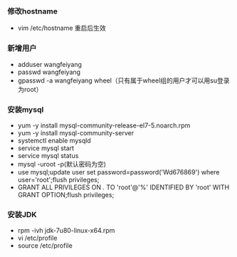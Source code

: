 ### 修改hostname

- vim /etc/hostname  重启后生效

### 新增用户

- adduser wangfeiyang
- passwd wangfeiyang
- gpasswd -a wangfeiyang wheel（只有属于wheel组的用户才可以用su登录为root）

### 安装mysql

- yum -y install mysql-community-release-el7-5.noarch.rpm 
- yum -y install mysql-community-server
- systemctl enable mysqld
- service mysql start
- service mysql status
- mysql -uroot -p(默认密码为空)
- use mysql;update user set password=password('Wd676869') where user='root';flush privileges;
- GRANT ALL PRIVILEGES ON *.* TO 'root'@'%' IDENTIFIED BY 'root' WITH GRANT OPTION;flush privileges;


### 安装JDK

- rpm -ivh jdk-7u80-linux-x64.rpm
- vi /etc/profile
- source /etc/profile


